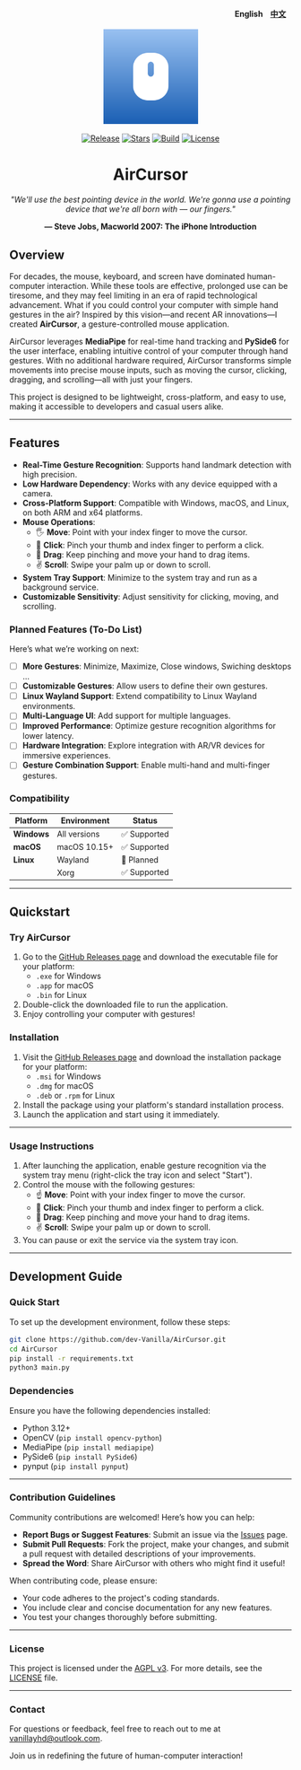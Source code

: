 <h4 align="right"> 
<span href="README.md">English</span> 
<a href="README_zh_CN.md" 
style="margin: 0 10px;" >中文</a> 
</h4>

<p align="center">
    <img src="./resources/imgs/icon.svg" width=169/>
</p>

<p align="center">
    <a href="https://github.com/dev-Vanilla/AirCursor/releases"><img src="https://img.shields.io/github/v/release/dev-Vanilla/AirCursor?style=flat-square&logo=github" alt="Release"></a>
    <a href="https://github.com/dev-Vanilla/AirCursor/stargazers"><img src="https://img.shields.io/github/stars/dev-Vanilla/AirCursor?style=flat-square&logo=github" alt="Stars"></a>
    <a href="https://github.com/dev-Vanilla/AirCursor/actions/workflows/build.yaml"><img src="https://img.shields.io/github/actions/workflow/status/dev-Vanilla/AirCursor/build.yaml?style=flat-square&logo=github" alt="Build"></a>
    <a href="https://github.com/dev-Vanilla/AirCursor/blob/main/LICENSE"><img src="https://img.shields.io/github/license/dev-Vanilla/AirCursor?style=flat-square&logo=github" alt="License"></a>
   </a>
</p>

<h1 align="center">AirCursor</h1>  

<p align="center"><em>"We'll use the best pointing device in the world.  
We're gonna use a pointing device that we're all born with — our fingers."</em></p>  
<p align="center"><strong>— Steve Jobs, Macworld 2007: The iPhone Introduction</strong></p>


## Overview

For decades, the mouse, keyboard, and screen have dominated human-computer interaction. While these tools are effective, prolonged use can be tiresome, and they may feel limiting in an era of rapid technological advancement. What if you could control your computer with simple hand gestures in the air? Inspired by this vision—and recent AR innovations—I created **AirCursor**, a gesture-controlled mouse application.

AirCursor leverages **MediaPipe** for real-time hand tracking and **PySide6** for the user interface, enabling intuitive control of your computer through hand gestures. With no additional hardware required, AirCursor transforms simple movements into precise mouse inputs, such as moving the cursor, clicking, dragging, and scrolling—all with just your fingers.

This project is designed to be lightweight, cross-platform, and easy to use, making it accessible to developers and casual users alike.

---

## Features

- **Real-Time Gesture Recognition**: Supports hand landmark detection with high precision.
- **Low Hardware Dependency**: Works with any device equipped with a camera.
- **Cross-Platform Support**: Compatible with Windows, macOS, and Linux, on both ARM and x64 platforms.
- **Mouse Operations**:
  - 🖐️ **Move**: Point with your index finger to move the cursor.
  - 🫵 **Click**: Pinch your thumb and index finger to perform a click.
  - 🤏 **Drag**: Keep pinching and move your hand to drag items.
  - ✌️ **Scroll**: Swipe your palm up or down to scroll.
- **System Tray Support**: Minimize to the system tray and run as a background service.
- **Customizable Sensitivity**: Adjust sensitivity for clicking, moving, and scrolling.

### Planned Features (To-Do List)

Here’s what we’re working on next:

- [ ] **More Gestures**: Minimize, Maximize, Close windows, Swiching desktops ...
- [ ] **Customizable Gestures**: Allow users to define their own gestures.
- [ ] **Linux Wayland Support**: Extend compatibility to Linux Wayland environments.
- [ ] **Multi-Language UI**: Add support for multiple languages.
- [ ] **Improved Performance**: Optimize gesture recognition algorithms for lower latency.
- [ ] **Hardware Integration**: Explore integration with AR/VR devices for immersive experiences.
- [ ] **Gesture Combination Support**: Enable multi-hand and multi-finger gestures.

### Compatibility

| Platform       | Environment      | Status        |
|----------------|------------------|---------------|
| **Windows**    | All versions     | ✅ Supported  |
| **macOS**      | macOS 10.15+     | ✅ Supported  |
| **Linux**      | Wayland          | 🚧 Planned    |
|                | Xorg             | ✅ Supported  |

---

## Quickstart

### Try AirCursor
1. Go to the [GitHub Releases page](https://github.com/dev-Vanilla/AirCursor/releases) and download the executable file for your platform:
   - `.exe` for Windows
   - `.app` for macOS
   - `.bin` for Linux
2. Double-click the downloaded file to run the application.
3. Enjoy controlling your computer with gestures!

### Installation
1. Visit the [GitHub Releases page](https://github.com/dev-Vanilla/AirCursor/releases) and download the installation package for your platform:
   - `.msi` for Windows
   - `.dmg` for macOS
   - `.deb` or `.rpm` for Linux
2. Install the package using your platform's standard installation process.
3. Launch the application and start using it immediately.

---

### Usage Instructions

1. After launching the application, enable gesture recognition via the system tray menu (right-click the tray icon and select "Start").
2. Control the mouse with the following gestures:
   - ☝️ **Move**: Point with your index finger to move the cursor.
   - 🫵 **Click**: Pinch your thumb and index finger to perform a click.
   - 🤏 **Drag**: Keep pinching and move your hand to drag items.
   - ✌️ **Scroll**: Swipe your palm up or down to scroll.
3. You can pause or exit the service via the system tray icon.

---

## Development Guide

### Quick Start

To set up the development environment, follow these steps:

```bash
git clone https://github.com/dev-Vanilla/AirCursor.git
cd AirCursor
pip install -r requirements.txt
python3 main.py
```

### Dependencies

Ensure you have the following dependencies installed:
- Python 3.12+
- OpenCV (`pip install opencv-python`)
- MediaPipe (`pip install mediapipe`)
- PySide6 (`pip install PySide6`)
- pynput (`pip install pynput`)

---

### Contribution Guidelines

Community contributions are welcomed! Here’s how you can help:

- **Report Bugs or Suggest Features**: Submit an issue via the [Issues](https://github.com/dev-Vanilla/AirCursor/issues) page.
- **Submit Pull Requests**: Fork the project, make your changes, and submit a pull request with detailed descriptions of your improvements.
- **Spread the Word**: Share AirCursor with others who might find it useful!

When contributing code, please ensure:
- Your code adheres to the project's coding standards.
- You include clear and concise documentation for any new features.
- You test your changes thoroughly before submitting.

---

### License

This project is licensed under the [AGPL v3](https://www.gnu.org/licenses/agpl-3.0.txt). For more details, see the [LICENSE](LICENSE) file.

---

### Contact

For questions or feedback, feel free to reach out to me at [vanillayhd@outlook.com](mailto:vanillayhd@outlook.com).

Join us in redefining the future of human-computer interaction!
